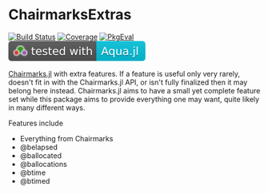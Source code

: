 # ChairmarksExtras

[![Build Status](https://github.com/LilithHafner/ChairmarksExtras.jl/actions/workflows/CI.yml/badge.svg?branch=main)](https://github.com/LilithHafner/ChairmarksExtras.jl/actions/workflows/CI.yml?query=branch%3Amain)
[![Coverage](https://codecov.io/gh/LilithHafner/ChairmarksExtras.jl/branch/main/graph/badge.svg)](https://codecov.io/gh/LilithHafner/ChairmarksExtras.jl)
[![PkgEval](https://JuliaCI.github.io/NanosoldierReports/pkgeval_badges/C/ChairmarksExtras.svg)](https://JuliaCI.github.io/NanosoldierReports/pkgeval_badges/C/ChairmarksExtras.html)
[![Aqua](https://raw.githubusercontent.com/JuliaTesting/Aqua.jl/master/badge.svg)](https://github.com/JuliaTesting/Aqua.jl)

[Chairmarks.jl](https://chairmarks.lilithhafner.com) with extra features. If a feature
is useful only very rarely, doesn't fit in with the Chairmarks.jl API, or isn't fully
finalized then it may belong here instead. Chairmarks.jl aims to have a small yet complete
feature set while this package aims to provide everything one may want, quite likely in many
different ways.

Features include
- Everything from Chairmarks
- @belapsed
- @ballocated
- @ballocations
- @btime
- @btimed

